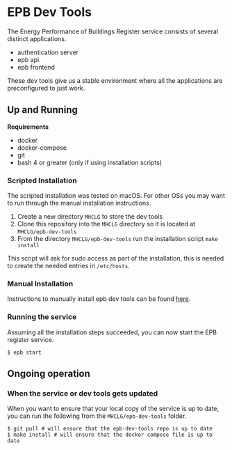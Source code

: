 # EPB Dev Tools

The Energy Performance of Buildings Register service consists of several 
distinct applications.

* authentication server
* epb api
* epb frontend

These dev tools give us a stable environment where all the applications are
preconfigured to just work.

## Up and Running

**Requirements**

* docker
* docker-compose
* git
* bash 4 or greater (only if using installation scripts)

### Scripted Installation

The scripted installation was tested on macOS. For other OSs you may want to run
through the manual installation instructions.

1. Create a new directory `MHCLG` to store the dev tools
2. Clone this repository into the `MHCLG` directory so it is located at 
    `MHCLG/epb-dev-tools`
3. From the directory `MHCLG/epb-dev-tools` run the installation script
    `make install`

This script will ask for sudo access as part of the installation, this is needed
to create the needed entries in `/etc/hosts`.

### Manual Installation

Instructions to manually install epb dev tools can be found 
[here](./MANUAL_INSTALL.md).

### Running the service

Assuming all the installation steps succeeded, you can now start the EPB 
register service.

```shell script
$ epb start
```

## Ongoing operation

### When the service or dev tools gets updated

When you want to ensure that your local copy of the service is up to date, you 
can run the following from the `MHCLG/epb-dev-tools` folder.

```shell script
$ git pull # will ensure that the epb-dev-tools repo is up to date
$ make install # will ensure that the docker compose file is up to date
```
